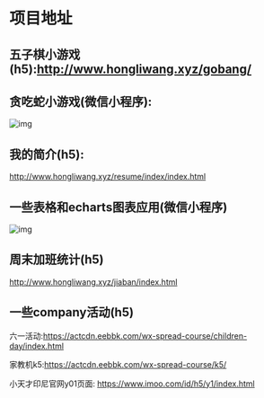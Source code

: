 # 项目地址

五子棋小游戏(h5):http://www.hongliwang.xyz/gobang/
----
贪吃蛇小游戏(微信小程序):
----
![img](https://github.com/whl01135020/snake-wx/blob/master/images/snake.jpg)

我的简介(h5):
----
http://www.hongliwang.xyz/resume/index/index.html

一些表格和echarts图表应用(微信小程序)
----
![img](https://github.com/whl01135020/echarts-wx-project/blob/master/img/xcx.jpg)

周末加班统计(h5)
---
http://www.hongliwang.xyz/jiaban/index.html

一些company活动(h5)
---
六一活动:https://actcdn.eebbk.com/wx-spread-course/children-day/index.html 

家教机k5:https://actcdn.eebbk.com/wx-spread-course/k5/

小天才印尼官网y01页面:  https://www.imoo.com/id/h5/y1/index.html
